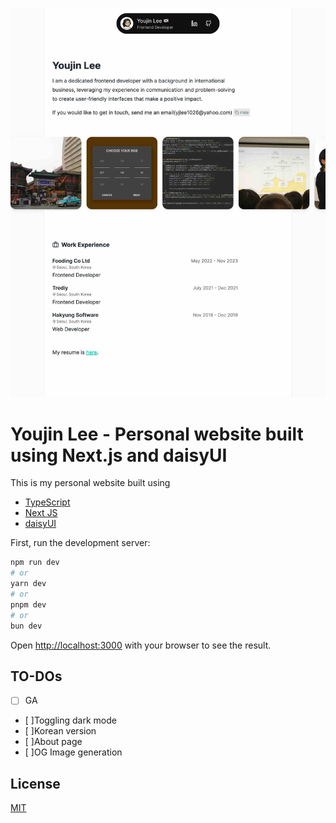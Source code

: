 ![screenshot](https://github.com/youjin-10/my-webpage/blob/main/screenshots/screenshot.jpg?raw=true)

# Youjin Lee - Personal website built using Next.js and daisyUI

This is my personal website built using

- [TypeScript](https://www.typescriptlang.org/)
- [Next JS](https://nextjs.org/)
- [daisyUI](https://daisyui.com/)

First, run the development server:

```bash
npm run dev
# or
yarn dev
# or
pnpm dev
# or
bun dev
```

Open [http://localhost:3000](http://localhost:3000) with your browser to see the result.

## TO-DOs

- [ ] GA
- [ ]Toggling dark mode
- [ ]Korean version
- [ ]About page
- [ ]OG Image generation

## License

[MIT](https://choosealicense.com/licenses/mit/)
